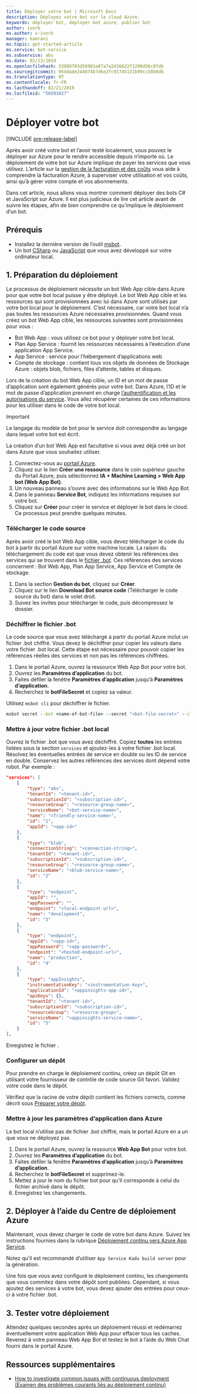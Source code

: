 ```yaml
---
title: Déployer votre bot | Microsoft Docs
description: Déployez votre bot sur le cloud Azure.
keywords: déployer bot, déployer bot azure, publier bot
author: ivorb
ms.author: v-ivorb
manager: kamrani
ms.topic: get-started-article
ms.service: bot-service
ms.subservice: abs
ms.date: 02/13/2019
ms.openlocfilehash: 53889703d58983a87a7a2d16622f1298d56c87db
ms.sourcegitcommit: 05ddade244874b7d6e2fc91745131b99cc58b0d6
ms.translationtype: HT
ms.contentlocale: fr-FR
ms.lasthandoff: 02/21/2019
ms.locfileid: "56591027"
---
```

# <a name="deploy-your-bot"></a>Déployer votre bot

[!INCLUDE [pre-release-label](./includes/pre-release-label.md)]

Après avoir créé votre bot et l’avoir testé localement, vous pouvez le déployer sur Azure pour le rendre accessible depuis n’importe où. Le déploiement de votre bot sur Azure implique de payer les services que vous utilisez. L’article sur la [gestion de la facturation et des coûts](https://docs.microsoft.com/en-us/azure/billing/) vous aide à comprendre la facturation Azure, à superviser votre utilisation et vos coûts, ainsi qu’à gérer votre compte et vos abonnements.

Dans cet article, nous allons vous montrer comment déployer des bots C# et JavaScript sur Azure. Il est plus judicieux de lire cet article avant de suivre les étapes, afin de bien comprendre ce qu’implique le déploiement d’un bot.

## <a name="prerequisites"></a>Prérequis

- Installez la dernière version de l’outil [msbot](https://github.com/Microsoft/botbuilder-tools/tree/master/packages/MSBot).
- Un bot [CSharp](./dotnet/bot-builder-dotnet-sdk-quickstart.md) ou [JavaScript](./javascript/bot-builder-javascript-quickstart.md) que vous avez développé sur votre ordinateur local.

## <a name="1-prepare-for-deployment"></a>1. Préparation du déploiement
Le processus de déploiement nécessite un bot Web App cible dans Azure pour que votre bot local puisse y être déployé. Le bot Web App cible et les ressources qui sont provisionnées avec lui dans Azure sont utilisés par votre bot local pour le déploiement. C’est nécessaire, car votre bot local n’a pas toutes les ressources Azure nécessaires provisionnées. Quand vous créez un bot Web App cible, les ressources suivantes sont provisionnées pour vous :
-   Bot Web App : vous utilisez ce bot pour y déployer votre bot local.
-   Plan App Service : fournit les ressources nécessaires à l’exécution d’une application App Service.
-   App Service : service pour l’hébergement d’applications web
-   Compte de stockage : contient tous vos objets de données de Stockage Azure : objets blob, fichiers, files d’attente, tables et disques.

Lors de la création du bot Web App cible, un ID et un mot de passe d’application sont également générés pour votre bot. Dans Azure, l’ID et le mot de passe d’application prennent en charge [l’authentification et les autorisations du service](https://docs.microsoft.com/azure/app-service/overview-authentication-authorization). Vous allez récupérer certaines de ces informations pour les utiliser dans le code de votre bot local. 

> [!IMPORTANT]
> Le langage du modèle de bot pour le service doit correspondre au langage dans lequel votre bot est écrit.

La création d’un bot Web App est facultative si vous avez déjà créé un bot dans Azure que vous souhaitez utiliser.

1. Connectez-vous au [portail Azure](https://portal.azure.com).
1. Cliquez sur le lien **Créer une ressource** dans le coin supérieur gauche du Portail Azure, puis sélectionnez **IA + Machine Learning > Web App bot (Web App Bot)**.
1. Un nouveau panneau s’ouvre avec des informations sur le Web App Bot. 
1. Dans le panneau **Service Bot**, indiquez les informations requises sur votre bot.
1. Cliquez sur **Créer** pour créer le service et déployer le bot dans le cloud. Ce processus peut prendre quelques minutes.

### <a name="download-the-source-code"></a>Télécharger le code source
Après avoir créé le bot Web App cible, vous devez télécharger le code du bot à partir du portail Azure sur votre machine locale. La raison du téléchargement du code est que vous devez obtenir les références des services qui se trouvent dans le [fichier .bot](./v4sdk/bot-file-basics.md). Ces références des services concernent : Bot Web App, Plan App Service, App Service et Compte de stockage. 

1. Dans la section **Gestion du bot**, cliquez sur **Créer**.
1. Cliquez sur le lien **Download Bot source code** (Télécharger le code source du bot) dans le volet droit.
1. Suivez les invites pour télécharger le code, puis décompressez le dossier.

### <a name="decrypt-the-bot-file"></a>Déchiffrer le fichier .bot

Le code source que vous avez téléchargé à partir du portail Azure inclut un fichier .bot chiffré. Vous devez le déchiffrer pour copier les valeurs dans votre fichier .bot local. Cette étape est nécessaire pour pouvoir copier les références réelles des services et non pas les références chiffrées.  

1. Dans le portail Azure, ouvrez la ressource Web App Bot pour votre bot.
1. Ouvrez les **Paramètres d’application** du bot.
1. Faites défiler la fenêtre **Paramètres d’application** jusqu’à **Paramètres d’application**.
1. Recherchez le **botFileSecret** et copiez sa valeur.

Utilisez `msbot cli` pour déchiffrer le fichier.

```cmd
msbot secret --bot <name-of-bot-file> --secret "<bot-file-secret>" --clear
```

### <a name="update-your-local-bot-file"></a>Mettre à jour votre fichier .bot local

Ouvrez le fichier .bot que vous avez déchiffré. Copiez **toutes** les entrées listées sous la section `services` et ajoutez-les à votre fichier .bot local. Résolvez les éventuelles entrées de service en double ou les ID de service en double. Conservez les autres références des services dont dépend votre robot. Par exemple : 

```json
"services": [
    {
        "type": "abs",
        "tenantId": "<tenant-id>",
        "subscriptionId": "<subscription-id>",
        "resourceGroup": "<resource-group-name>",
        "serviceName": "<bot-service-name>",
        "name": "<friendly-service-name>",
        "id": "1",
        "appId": "<app-id>"
    },
    {
        "type": "blob",
        "connectionString": "<connection-string>",
        "tenantId": "<tenant-id>",
        "subscriptionId": "<subscription-id>",
        "resourceGroup": "<resource-group-name>",
        "serviceName": "<blob-service-name>",
        "id": "2"
    },
    {
        "type": "endpoint",
        "appId": "",
        "appPassword": "",
        "endpoint": "<local-endpoint-url>",
        "name": "development",
        "id": "3"
    },
    {
        "type": "endpoint",
        "appId": "<app-id>",
        "appPassword": "<app-password>",
        "endpoint": "<hosted-endpoint-url>",
        "name": "production",
        "id": "4"
    },
    {
        "type": "appInsights",
        "instrumentationKey": "<instrumentation-key>",
        "applicationId": "<appinsights-app-id>",
        "apiKeys": {},
        "tenantId": "<tenant-id>",
        "subscriptionId": "<subscription-id>",
        "resourceGroup": "<resource-group>",
        "serviceName": "<appinsights-service-name>",
        "id": "5"
    }
],
```

Enregistrez le fichier .

### <a name="setup-a-repository"></a>Configurer un dépôt

Pour prendre en charge le déploiement continu, créez un dépôt Git en utilisant votre fournisseur de contrôle de code source Git favori. Validez votre code dans le dépôt. 

Vérifiez que la racine de votre dépôt contient les fichiers corrects, comme décrit sous [Préparer votre dépôt](https://docs.microsoft.com/azure/app-service/deploy-continuous-deployment#prepare-your-repository).

### <a name="update-app-settings-in-azure"></a>Mettre à jour les paramètres d’application dans Azure
Le bot local n’utilise pas de fichier .bot chiffré, mais le portail Azure en a un que vous ne déployez pas 
1. Dans le portail Azure, ouvrez la ressource **Web App Bot** pour votre bot.
1. Ouvrez les **Paramètres d’application** du bot.
1. Faites défiler la fenêtre **Paramètres d’application** jusqu’à **Paramètres d’application**.
1. Recherchez le **botFileSecret** et supprimez-le.
1. Mettez à jour le nom du fichier bot pour qu’il corresponde à celui du fichier archivé dans le dépôt.
1. Enregistrez les changements.

## <a name="2-deploy-using-azure-deployment-center"></a>2. Déployer à l’aide du Centre de déploiement Azure

Maintenant, vous devez charger le code de votre bot dans Azure. Suivez les instructions fournies dans la rubrique [Déploiement continu vers Azure App Service](https://docs.microsoft.com/azure/app-service/deploy-continuous-deployment).

Notez qu’il est recommandé d’utiliser `App Service Kudu build server` pour la génération.

Une fois que vous avez configuré le déploiement continu, les changements que vous commitez dans votre dépôt sont publiées. Cependant, si vous ajoutez des services à votre bot, vous devez ajouter des entrées pour ceux-ci à votre fichier .bot.

## <a name="3-test-your-deployment"></a>3. Tester votre déploiement

Attendez quelques secondes après un déploiement réussi et redémarrez éventuellement votre application Web App pour effacer tous les caches. Revenez à votre panneau Web App Bot et testez le bot à l’aide du Web Chat fourni dans le portail Azure.

## <a name="additional-resources"></a>Ressources supplémentaires

- [How to investigate common issues with continuous deployment (Examen des problèmes courants liés au déploiement continu)](https://github.com/projectkudu/kudu/wiki/Investigating-continuous-deployment)

<!--

## Prerequisites

[!INCLUDE [prerequisite snippet](~/includes/deploy/snippet-prerequisite.md)]


## Deploy JavaScript and C# bots using az cli

You've already created and tested a bot locally, and now you want to deploy it to Azure. These steps assume that you have created the required Azure resources.

[!INCLUDE [az login snippet](~/includes/deploy/snippet-az-login.md)]

### Create a Web App Bot

If you don't already have a resource group to which to publish your bot, create one:

[!INCLUDE [az create group snippet](~/includes/deploy/snippet-az-create-group.md)]

[!INCLUDE [az create web app snippet](~/includes/deploy/snippet-create-web-app.md)]

Before proceeding, read the instructions that apply to you based on the type of email account you use to log in to Azure.

#### MSA email account

If you are using an [MSA](https://en.wikipedia.org/wiki/Microsoft_account) email account, you will need to create the app ID and app password on the Application Registration Portal to use with `az bot create` command.

[!INCLUDE [create bot msa snippet](~/includes/deploy/snippet-create-bot-msa.md)]

#### Business or school account

[!INCLUDE [create bot snippet](~/includes/deploy/snippet-create-bot.md)]

### Download the bot from Azure

Next, download the bot you just created. 
[!INCLUDE [download bot snippet](~/includes/deploy/snippet-download-bot.md)]

### Decrypt the downloaded .bot file and use in your project

The sensitive information in the .bot file is encrypted.

[!INCLUDE [decrypt bot snippet](~/includes/deploy/snippet-decrypt-bot.md)]

### Update the .bot file

If your bot uses LUIS, QnA Maker, or Dispatch services, you will need to add references to them to your .bot file. Otherwise, you can skip this step.

1. Open your bot in the BotFramework Emulator, using the new .bot file. The bot does not need to be running locally.
1. In the **BOT EXPLORER** panel, expand the **SERVICES** section.
1. To add references to LUIS apps, click the plus-sign (+) to the right of **SERVICES**.
   1. Select **Add Language Understanding (LUIS)**.
   1. If it prompts you to log into your Azure account, do so.
   1. It presents a list of LUIS applications you have access to. Select the ones for your bot.
1. To add references to a QnA Maker knowledge base, click the plus-sign (+) to the right of **SERVICES**.
   1. Select **Add QnA Maker**.
   1. If it prompts you to log into your Azure account, do so.
   1. It presents a list of knowledge bases you have access to. Select the ones for your bot.
1. To add references to Dispatch models, click the plus-sign (+) to the right of **SERVICES**.
   1. Select **Add Dispatch**.
   1. If it prompts you to log into your Azure account, do so.
   1. It presents a list of Dispatch models you have access to. Select the ones for your bot.

### Test your bot locally

At this point, your bot should work the same way it did with the old .bot file. Make sure that it works as expected with the new .bot file.

### Publish your bot to Azure

[!INCLUDE [publish snippet](~/includes/deploy/snippet-publish.md)]


[!INCLUDE [clear encryption snippet](~/includes/deploy/snippet-clear-encryption.md)]

## Additional resources

[!INCLUDE [additional resources snippet](~/includes/deploy/snippet-additional-resources.md)]

## Next steps
> [!div class="nextstepaction"]
> [Set up continous deployment](bot-service-build-continuous-deployment.md)

-->
